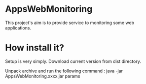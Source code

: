 AppsWebMonitoring
=================

This project's aim is to provide service to monitoring some web applications.

How install it?
=================

Setup is very simply. Download current version from dist directory.

Unpack archive and run the following command : java -jar AppsWebMonitoring.xxxx.jar params
